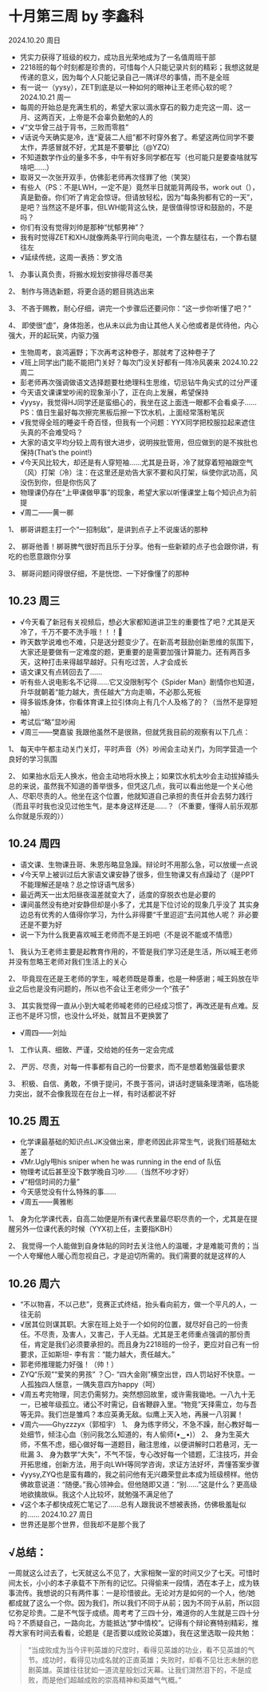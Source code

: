 # 十月第三周 by 李鑫科
2024.10.20 周日
- 凭实力获得了班级的权力，成功且光荣地成为了一名值周班干部
- 2218班的每个时刻都是珍贵的，可惜每个人只能记录片刻的精彩；我想这就是传递的意义，因为每个人只能记录自己一隅详尽的事情，而不是全班
- 有一说一（yysy），ZET到底是以一种如何的眼神让王老师心软的呢？
2024.10.21 周一
- 每周的开始总是充满生机的，希望大家以滴水穿石的毅力走完这一周、这一月、这两百天，上帝是不会辜负勤勉的人的
- √“文华曾三战于背书，三败而零胜”
- √话说今天确实是冷，连“夏装二人组”都不时穿外套了。希望这两位同学不要太作，弄感冒就不好，尤其是不要攀比（@YZQ）
- 不知道数学作业的量多不多，中午有好多同学都在写（也可能只是要查啥就写啥吧……）
- 取哥又一次张开双手，仿佛彭老师再次怪罪了他（笑哭）
- 有些人（PS：不是LWH，一定不是）竟然半日就能背两段书，work out（），真是勤奋。你们听了肯定会惊讶。但请放轻松，因为“每条狗都有它的一天”，是吧？当然这不是坏事，但LWH能背这么快，是很值得惊讶和鼓励的，不是吗？
- 你们有没有觉得刘帅是那种“忧郁男神”？
- 我有时觉得ZET和XHJ就像两条平行同向电流，一个靠左腿往右，一个靠右腿往左
- √延续传统，这周一表扬：罗文浩

1、	办事认真负责，将搬水规划安排得尽善尽美

2、	制作与筛选新题，将更合适的题目挑选出来

3、	不吝于赐教，耐心仔细，讲完一个步骤后还要问你：“这一步你听懂了吧？”

4、	即使很“虚”，身体抱恙，也从未以此为由让其他人关心他或者是优待他，内心强大，开的起玩笑，内驱力强
- 生物周考，哀鸿遍野；下次再考这种卷子，那就考了这种卷子了
- √班上同学出门能不能把门关好？每次门没关好都有一阵冷风袭来
2024.10.22 周二
- 彭老师再次强调做语文选择题要杜绝理科生思维，切忌钻牛角尖式的过分严谨
- 今天语文课课堂吵闹的现象渐小了，正在向上发展，希望保持
- √yysy，我觉得HJ同学还是蛮细心的，我坐在这上面连一眼都不会看桌子……
PS：值日生最好每次擦完黑板后擦一下饮水机，上面经常落粉笔灰
- √我觉得全班的睡姿千奇百怪，但我有一个问题：YYX同学把校服拉起来遮住头真的不会难受吗？
- 大家的语文平均分较上周有很大进步，说明挨批管用，但应做到的是不挨批也保持(That’s the point!)
- √今天风比较大，却还是有人穿短袖……尤其是丑哥，冷了就穿着短袖跟空气（风）打架（冷）注：在这里还是劝告大家不要和风打架，纵使你武功高，风没伤到你，但是你伤风了
- 物理课仍存在“上甲课做甲事”的现象，希望大家以听懂课堂上每个知识点为前提
- √周二——黄一梆

1、	梆哥讲题主打一个“一招制敌”，是讲到点子上不说废话的那种

2、	梆哥他善！梆哥脾气很好而且乐于分享。他有一些新颖的点子也会跟你讲，有吃的也愿意跟你分享

3、	梆哥问题问得很仔细，不是恍惚、一下好像懂了的那种
## 10.23 周三
- √今天看了新冠有关视频后，想必大家都知道讲卫生的重要性了吧？尤其是天冷了，千万不要不洗手哦！！！💢
- 昨天数学说难也不难，只是送分题变少了。在新高考鼓励创新思维的氛围下，大家还是要做有一定难度的题，更重要的是需要加强计算能力。还有两百多天，这种打击来得越早越好。只有吃过苦，人才会成长
- 语文课又有点转回去了……
- 听有些人说电影名不记得……它又没限制写个《Spider Man》剧情你也知道，升华就朝着“能力越大，责任越大”方向走嘛，不必那么死板
- 得多锻炼身体，你看体育课上拉引体向上有几个人及格了的？（当然不是穿短袖）
- 考试后“略”显吵闹
- √周三——樊嘉骏
我跟他虽然不是很熟，但就凭我目前的观察有以下几点：

1、	每天中午都主动关门关灯，平时声音（外）吵闹会主动关门，为同学营造一个良好的学习氛围

2、	如果抬水后无人换水，他会主动地将水换上；如果饮水机太吵会主动拔掉插头
总的来说，虽然我不知道的善举很多，但凭这几点，我可以看出他是一个关心他人、尽职尽责的人。他坐在这个位置，他就知道自己承担的责任并会去努力践行（而且平时我也没见过他生气，是本身这样还是……？（不重要，懂得人前乐观那么你就是乐观的））
## 10.24 周四
- 语文课、生物课丑哥、朱恩彤略显急躁。辩论时不用那么急，可以放缓一点说
- √今天早上被训过后大家语文课安静了很多，但生物课又有点躁动了（是PPT不能理解还是啥？总之惊讶语气居多）
- 最近两天一出太阳昼夜温差就变大了，适度的穿脱衣也是必要的
- 课间虽然没有绝对安静但却是小多了，尤其是下位讨论的现象几乎没了
其实身边总有优秀的人值得你学习，为什么非得要“千里迢迢”去问其他人呢？
非必要还是不要为好
- 说一下为什么我更喜欢喊王老师而不是王妈吧（不是说不能或不情愿）

1、	我认为王老师主要是起教育作用的，不管是我们学习还是生活，所以喊王老师并没有忽略王老师对我们生活上的关心

2、	毕竟现在还是王老师的学生，喊老师既是尊重，也是一种感谢；喊王妈放在毕业之后也是没有问题的，所以也不会让王老师少一个“孩子”

3、	其实我觉得一直从小到大喊老师喊老师的已经成习惯了，再改还是有点难。反正也不是坏习惯，也没什么坏处，就暂且不更换罢了
- √周四——刘灿

1、	工作认真、细致、严谨，交给她的任务一定会完成

2、	严厉、尽责，对每一件事都有自己的一份要求，而不是想着勉强最低要求

3、	积极、自信、勇敢，不惧于提问，不畏于答问，讲话时逻辑条理清晰，临场能力突出，就不会像我现在在台上一样，有时话都说不好

## 10.25 周五
- 化学课最基础的知识点LJK没做出来，廖老师因此非常生气，说我们班基础太差了
- √Mr.Ugly甩his sniper when he was running in the end of 队伍
- 物理考试后甚至没下数学晚自习吵……（当然不吵才好）
- √“相信时间的力量”
- 今天感觉没有什么特殊的事……
- √周五——黄雅彬

1、	身为化学课代表，自高二始便是所有课代表里最尽职尽责的一个，尤其是在提醒另外一位课代表的时候（YYX初上任，主要指KBH）

2、	我觉得一个人能做到自身体贴的同时去关注他人的温暖，才是难能可贵的；当一个人夸耀他人暖心而忽视自己，才是迫切所需的。我们需要的就是这样的人

## 10.26 周六
- “不以物喜，不以己悲”，竞赛正式终结，抬头看向前方，做一个平凡的人，一往无前
- √居其位则谋其职。大家在班上处于一个如何的位置，就尽好自己的一份责任。不尽责，及害人，又害己，于人无益。尤其是王老师重点强调的那份责任，肯定是我们必须要承担的。而且身为2218班的一份子，更应对自己有一份要求，正如斯坦- 李有言：“能力越大，责任越大。”
- 郭老师推理能力好强！（帅！）
- ZYQ“乐观”“爱笑的男孩”
？〇- “四大金刚”横空出世，四人罚站好不快意。一人孤独四人惬意，一隅失意四方happy（呵）
- √周五考完物理，同志仍需努力。突然想回故里，或许需我锄地。一八九十无一，已被年级孤立。诸公不时需记，自省鞭辟入里。“物竞”天择需立，勿与吾等无异。我们岂是雏鸡？本应英勇无敌。似鹰上天入地，再展一八羽翼！
- √周六——Ghyzzzyx（郭桓宇）
1、	身为练字师父，不急不躁，耐心教好每一处细节，倾注心血（别问我怎么知道的，有人偷师(•‿•)）
2、	身为生英大师，不焦不虑，细心做好每一道题目，融注思维，以便讲解时口若悬河，无一纰漏
3、	身为数学“大失”，不气不馁，专心改好每一个错题，汇注技巧，并会开拓思维，创新方法，用于向LWH等同学咨询，求证方法好坏，弄懂答案步骤
- √yysy,ZYQ也是蛮有趣的，我之前问他有无兴趣荣登此本成为班级榜样。他仿佛故意说道：“随便。”我心领神会。但他随即又道：“别……”这是什么？更高级地欲擒故纵。我这个人比较坏，就勉强不满足他了
- √这个本子都快成死亡笔记了……总有人跟我说不想被表扬，仿佛极羞耻似的……
2024.10.27 周日
- 世界还是那个世界，但我却不是那个我了

## √总结：
一周就这么过去了，七天就这么不见了，大家相聚一室的时间又少了七天。可惜时间太长，小小的本子承载不下所有的记忆。只得偷来一段情，洒在本子上，成为轶事流传。我想说的只有两件事：一是珍惜彼此。无论对方是如何的一个人，他/她都成就了这么一个你。因为我们，所以我们不同于从前；因为不同于从前，所以回忆弥足珍贵。二是不气馁于成绩。周考考了三四十分，难道你的人生就是三四十分吗？不质疑自己，一路向北，方能抵达“梦中情校”。记得有个辩论赛特别精彩，推荐大家有时间去看看，论题是《是否要以成败论英雄》，我在这里选取一段共勉：

>“当成败成为当今评判英雄的尺度时，看得见英雄的功业，看不见英雄的气节。成功时，看得见功成名就的正直英雄；失败时，却看不见壮志未酬的悲剧英雄。英雄往往犹如一道流星般划过天幕。让我们潸然泪下的，不是成败，而是他们超越成败的崇高精神和英雄气气概。”